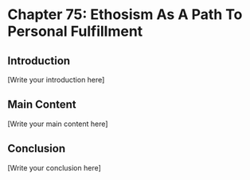 # Chapter 75: Ethosism As A Path To Personal Fulfillment

## Introduction

[Write your introduction here]

## Main Content

[Write your main content here]

## Conclusion

[Write your conclusion here]